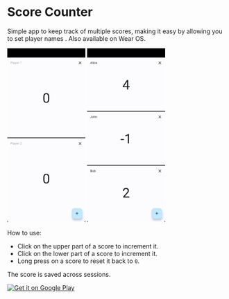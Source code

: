 # Score Counter

Simple app to keep track of multiple scores, making it easy by allowing you to set player names .
Also available on Wear OS.

[<img src="screenshots/mobile00.png" width=180>](screenshots/mobile00.png)
[<img src="screenshots/mobile01.png" width=180>](screenshots/mobile01.png)

How to use:

* Click on the upper part of a score to increment it.
* Click on the lower part of a score to increment it.
* Long press on a score to reset it back to `0`.

The score is saved across sessions.

[<img src="https://play.google.com/intl/en_us/badges/static/images/badges/en_badge_web_generic.png"
alt="Get it on Google Play"
     height="80">](https://play.google.com/store/apps/details?id=es.hegocre.scorecounter)

